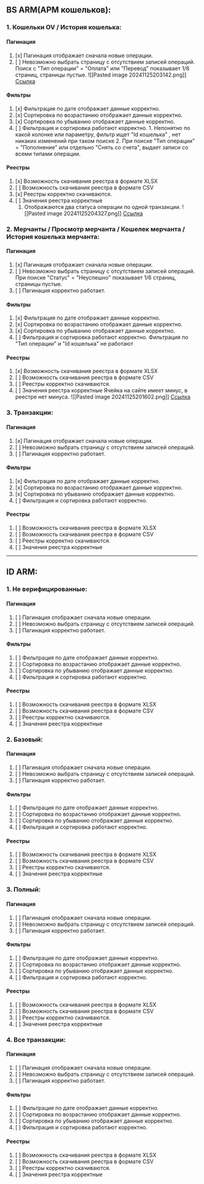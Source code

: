 ## BS ARM(АРМ кошельков):
### 1. Кошельки OV / История кошелька:
#### Пагинация 
1. [x] Пагинация отображает сначала новые операции.
2. [ ] Невозможно выбрать страницу с отсутствием записей операций.
       Поиск с "Тип операции" = "Оплата" или "Перевод" показывает 1/8 страниц, страницы пустые. 
       ![[Pasted image 20241125203142.png]]
       [Ссылка](https://onevision-dev.wallet-business-service-arm.onevisionpay.com/wallets/3ff4c658-f28b-4d30-bdc9-65abb9644149/history?dateStart=2021-11-25&dateEnd=2024-11-25&page=1&status=success&type=pay&sort=created_at&sort_from=asc)

#### Фильтры
1. [x] Фильтрация по дате отображает данные корректно.
2. [x] Сортировка по возрастанию отображает данные корректно.
3. [x] Сортировка по убыванию отображает данные корректно.
4. [ ] Фильтрация и сортировка работают корректно.
       1. Непонятно по какой колонке или параметру, фильтр ищет "Id кошелька" , нет никаких изменений при таком поиске
       2. При поиске "Тип операции" = "Пополнение" или отдельно "Снять со счета", выдает записи со всеми типами операции. 
#### Реестры
1. [x] Возможность скачивания реестра в формате XLSX
2. [ ] Возможность скачивания реестра в формате CSV
3. [x] Реестры корректно скачиваются.
4. [ ] Значения реестра корректные
      1. Отображаются два статуса операции по одной транзакции. 
       ![[Pasted image 20241125204327.png]]
       [Ссылка](https://onevision-dev.wallet-business-service-arm.onevisionpay.com/wallets/3ff4c658-f28b-4d30-bdc9-65abb9644149/history?dateStart=2021-11-25&dateEnd=2024-11-25&page=1&type=refill&sort=created_at&sort_from=asc)
       

### 2. Мерчанты / Просмотр мерчанта / Кошелек мерчанта /  История кошелька мерчанта:
#### Пагинация
1. [x] Пагинация отображает сначала новые операции.
2. [ ] Невозможно выбрать страницу с отсутствием записей операций.
       При поиске "Статус" = "Неуспешно" показывает 1/6 страниц, страницы пустые. 
3. [ ] Пагинация корректно работает.
#### Фильтры
1. [x] Фильтрация по дате отображает данные корректно.
2. [x] Сортировка по возрастанию отображает данные корректно.
3. [x] Сортировка по убыванию отображает данные корректно.
4. [ ] Фильтрация и сортировка работают корректно.
       Фильтрация по "Тип операции" и "Id кошелька" не работают

#### Реестры
1. [x] Возможность скачивания реестра в формате XLSX
2. [ ] Возможность скачивания реестра в формате CSV
3. [ ] Реестры корректно скачиваются.
4. [ ] Значения реестра корректные
       Ячейка на сайте имеет минус, в реестре нет минуса.
       ![[Pasted image 20241125201602.png]]
       [Ссылка](https://onevision-dev.wallet-business-service-arm.onevisionpay.com/merchants/2/wallets/fdeda041-09d3-4ad5-aa85-66aa37240ba5/history?dateStart=2024-10-22&dateEnd=2024-10-22&page=1&sort=created_at&sort_from=desc&phone=fdeda041-09d3-4ad5-aa85-66aa37240ba5)
       


### 3. Транзакции:
#### Пагинация
1. [x] Пагинация отображает сначала новые операции.
2. [ ] Невозможно выбрать страницу с отсутствием записей операций.
3. [ ] Пагинация корректно работает.
#### Фильтры
1. [x] Фильтрация по дате отображает данные корректно.
2. [x] Сортировка по возрастанию отображает данные корректно.
3. [x] Сортировка по убыванию отображает данные корректно.
4. [ ] Фильтрация и сортировка работают корректно.
#### Реестры
1. [ ] Возможность скачивания реестра в формате XLSX
2. [ ] Возможность скачивания реестра в формате CSV
3. [ ] Реестры корректно скачиваются.
4. [ ] Значения реестра корректные


---
## ID ARM:
### 1. Не верифицированные:
#### Пагинация
1. [ ] Пагинация отображает сначала новые операции.
2. [ ] Невозможно выбрать страницу с отсутствием записей операций.
3. [ ] Пагинация корректно работает.
#### Фильтры
1. [ ] Фильтрация по дате отображает данные корректно.
2. [ ] Сортировка по возрастанию отображает данные корректно.
3. [ ] Сортировка по убыванию отображает данные корректно.
4. [ ] Фильтрация и сортировка работают корректно.
#### Реестры
1. [ ] Возможность скачивания реестра в формате XLSX
2. [ ] Возможность скачивания реестра в формате CSV
3. [ ] Реестры корректно скачиваются.
4. [ ] Значения реестра корректные

### 2. Базовый:
#### Пагинация
1. [ ] Пагинация отображает сначала новые операции.
2. [ ] Невозможно выбрать страницу с отсутствием записей операций.
3. [ ] Пагинация корректно работает.
#### Фильтры
1. [ ] Фильтрация по дате отображает данные корректно.
2. [ ] Сортировка по возрастанию отображает данные корректно.
3. [ ] Сортировка по убыванию отображает данные корректно.
4. [ ] Фильтрация и сортировка работают корректно.
#### Реестры
1. [ ] Возможность скачивания реестра в формате XLSX
2. [ ] Возможность скачивания реестра в формате CSV
3. [ ] Реестры корректно скачиваются.
4. [ ] Значения реестра корректные

### 3. Полный:
#### Пагинация
1. [ ] Пагинация отображает сначала новые операции.
2. [ ] Невозможно выбрать страницу с отсутствием записей операций.
3. [ ] Пагинация корректно работает.
#### Фильтры
1. [ ] Фильтрация по дате отображает данные корректно.
2. [ ] Сортировка по возрастанию отображает данные корректно.
3. [ ] Сортировка по убыванию отображает данные корректно.
4. [ ] Фильтрация и сортировка работают корректно.
#### Реестры
1. [ ] Возможность скачивания реестра в формате XLSX
2. [ ] Возможность скачивания реестра в формате CSV
3. [ ] Реестры корректно скачиваются.
4. [ ] Значения реестра корректные

### 4. Все транзакции:
#### Пагинация
1. [ ] Пагинация отображает сначала новые операции.
2. [ ] Невозможно выбрать страницу с отсутствием записей операций.
3. [ ] Пагинация корректно работает.
#### Фильтры
1. [ ] Фильтрация по дате отображает данные корректно.
2. [ ] Сортировка по возрастанию отображает данные корректно.
3. [ ] Сортировка по убыванию отображает данные корректно.
4. [ ] Фильтрация и сортировка работают корректно.
#### Реестры
1. [ ] Возможность скачивания реестра в формате XLSX
2. [ ] Возможность скачивания реестра в формате CSV
3. [ ] Реестры корректно скачиваются.
4. [ ] Значения реестра корректные
